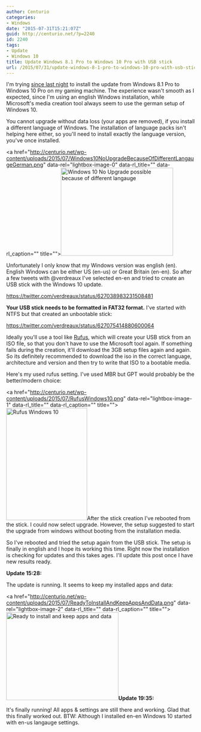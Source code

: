 ```yaml
---
author: Centurio
categories:
- Windows
date: "2015-07-31T15:21:07Z"
guid: http://centurio.net/?p=2240
id: 2240
tags:
- Update
- Windows 10
title: Update Windows 8.1 Pro to Windows 10 Pro with USB stick
url: /2015/07/31/update-windows-8-1-pro-to-windows-10-pro-with-usb-stick/
---
```

I'm trying [since last night](http://centurio.net/2015/07/30/update-windows-8-1-pro-to-windows-10-my-experience/) to install the update from Windows 8.1 Pro to Windows 10 Pro on my gaming machine. The experience wasn't smooth as I expected, since I'm using an english Windows installation, while Microsoft's media creation tool always seem to use the german setup of Windows 10.

You cannot upgrade without data loss (your apps are removed), if you install a different language of Windows. The installation of language packs isn't helping here either, so you'll need to install exactly the language version, you've once installed.

<a href="http://centurio.net/wp-content/uploads/2015/07/Windows10NoUpgradeBecauseOfDifferentLangaugeGerman.png" data-rel="lightbox-image-0" data-rl\_title="" data-rl\_caption="" title=""><img loading="lazy" class="aligncenter size-medium wp-image-2242" src="http://centurio.net/wp-content/uploads/2015/07/Windows10NoUpgradeBecauseOfDifferentLangaugeGerman-300x235.png" alt="Windows 10 No Upgrade possible because of different langauge" width="300" height="235" srcset="https://centurio.net/wp-content/uploads/2015/07/Windows10NoUpgradeBecauseOfDifferentLangaugeGerman-300x235.png 300w, https://centurio.net/wp-content/uploads/2015/07/Windows10NoUpgradeBecauseOfDifferentLangaugeGerman.png 716w" sizes="(max-width: 300px) 100vw, 300px" /></a>

Unfortunately I only know that my Windows version was english (en). English Windows can be either US (en-us) or Great Britain (en-en). So after a few tweets with @verdreaux I've selected en-en and tried to create an USB stick with the Windows 10 update.

https://twitter.com/verdreaux/status/627038983231508481

**Your USB stick needs to be formatted in FAT32 format.** I've started with NTFS but that created an unbootable stick:

https://twitter.com/verdreaux/status/627075414880600064

Ideally you'll use a tool like [Rufus](https://rufus.akeo.ie/), which will create your USB stick from an ISO file, so that you don't have to use the Microsoft tool again. If something fails during the creation, it'll download the 3GB setup files again and again. So its definitely recommended to download the iso in the correct language, architecture and version and then try to write that ISO to a bootable media.

Here's my used rufus setting. I've used MBR but GPT would probably be the better/modern choice:

<a href="http://centurio.net/wp-content/uploads/2015/07/RufusWindows10.png" data-rel="lightbox-image-1" data-rl\_title="" data-rl\_caption="" title=""><img loading="lazy" class="aligncenter size-medium wp-image-2241" src="http://centurio.net/wp-content/uploads/2015/07/RufusWindows10-216x300.png" alt="Rufus Windows 10" width="216" height="300" srcset="https://centurio.net/wp-content/uploads/2015/07/RufusWindows10-216x300.png 216w, https://centurio.net/wp-content/uploads/2015/07/RufusWindows10.png 409w" sizes="(max-width: 216px) 100vw, 216px" /></a>After the stick creation I've rebooted from the stick. I could now select upgrade. However, the setup suggested to start the upgrade from windows without booting from the installation media.

So I've rebooted and tried the setup again from the USB stick. The setup is finally in english and I hope its working this time. Right now the installation is checking for updates and this takes ages. I'll update this post once I have new results ready.

**Update 15:28:**

The update is running. It seems to keep my installed apps and data:

<a href="http://centurio.net/wp-content/uploads/2015/07/ReadyToInstallAndKeepAppsAndData.png" data-rel="lightbox-image-2" data-rl\_title="" data-rl\_caption="" title=""><img loading="lazy" class="aligncenter size-medium wp-image-2245" src="http://centurio.net/wp-content/uploads/2015/07/ReadyToInstallAndKeepAppsAndData-300x235.png" alt="Ready to install and keep apps and data" width="300" height="235" srcset="https://centurio.net/wp-content/uploads/2015/07/ReadyToInstallAndKeepAppsAndData-300x235.png 300w, https://centurio.net/wp-content/uploads/2015/07/ReadyToInstallAndKeepAppsAndData.png 716w" sizes="(max-width: 300px) 100vw, 300px" /></a>**Update 19:35:**

It's finally running! All apps & settings are still there and working. Glad that this finally worked out. BTW: Although I installed en-en Windows 10 started with en-us langauge settings.

 